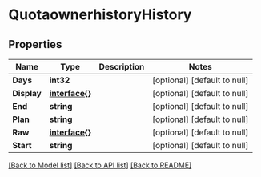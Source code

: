 # QuotaownerhistoryHistory

## Properties
Name | Type | Description | Notes
------------ | ------------- | ------------- | -------------
**Days** | **int32** |  | [optional] [default to null]
**Display** | [**interface{}**](interface{}.md) |  | [optional] [default to null]
**End** | **string** |  | [optional] [default to null]
**Plan** | **string** |  | [optional] [default to null]
**Raw** | [**interface{}**](interface{}.md) |  | [optional] [default to null]
**Start** | **string** |  | [optional] [default to null]

[[Back to Model list]](../README.md#documentation-for-models) [[Back to API list]](../README.md#documentation-for-api-endpoints) [[Back to README]](../README.md)


